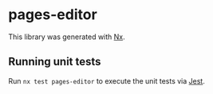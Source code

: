 # pages-editor

This library was generated with [Nx](https://nx.dev).

## Running unit tests

Run `nx test pages-editor` to execute the unit tests via [Jest](https://jestjs.io).
